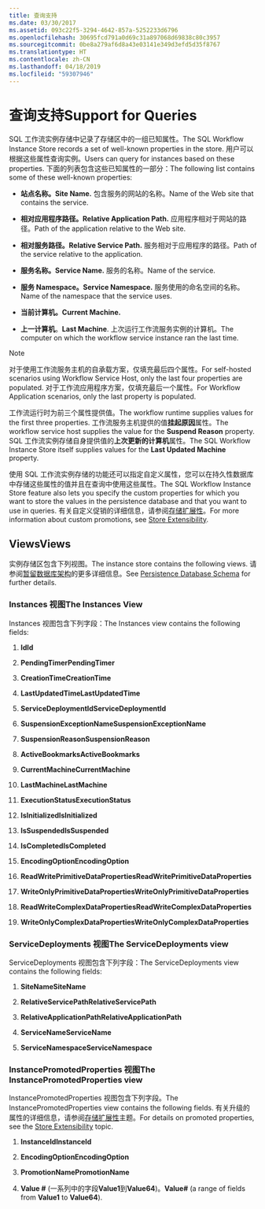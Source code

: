 ```yaml
---
title: 查询支持
ms.date: 03/30/2017
ms.assetid: 093c22f5-3294-4642-857a-5252233d6796
ms.openlocfilehash: 30695fcd791a0d69c31a897068d69838c80c3957
ms.sourcegitcommit: 0be8a279af6d8a43e03141e349d3efd5d35f8767
ms.translationtype: HT
ms.contentlocale: zh-CN
ms.lasthandoff: 04/18/2019
ms.locfileid: "59307946"
---
```

# <a name="support-for-queries"></a><span data-ttu-id="35d3d-102">查询支持</span><span class="sxs-lookup"><span data-stu-id="35d3d-102">Support for Queries</span></span>
<span data-ttu-id="35d3d-103">SQL 工作流实例存储中记录了存储区中的一组已知属性。</span><span class="sxs-lookup"><span data-stu-id="35d3d-103">The SQL Workflow Instance Store records a set of well-known properties in the store.</span></span> <span data-ttu-id="35d3d-104">用户可以根据这些属性查询实例。</span><span class="sxs-lookup"><span data-stu-id="35d3d-104">Users can query for instances based on these properties.</span></span> <span data-ttu-id="35d3d-105">下面的列表包含这些已知属性的一部分：</span><span class="sxs-lookup"><span data-stu-id="35d3d-105">The following list contains some of these well-known properties:</span></span>  
  
-   <span data-ttu-id="35d3d-106">**站点名称。**</span><span class="sxs-lookup"><span data-stu-id="35d3d-106">**Site Name.**</span></span> <span data-ttu-id="35d3d-107">包含服务的网站的名称。</span><span class="sxs-lookup"><span data-stu-id="35d3d-107">Name of the Web site that contains the service.</span></span>  
  
-   <span data-ttu-id="35d3d-108">**相对应用程序路径。**</span><span class="sxs-lookup"><span data-stu-id="35d3d-108">**Relative Application Path.**</span></span> <span data-ttu-id="35d3d-109">应用程序相对于网站的路径。</span><span class="sxs-lookup"><span data-stu-id="35d3d-109">Path of the application relative to the Web site.</span></span>  
  
-   <span data-ttu-id="35d3d-110">**相对服务路径。**</span><span class="sxs-lookup"><span data-stu-id="35d3d-110">**Relative Service Path.**</span></span> <span data-ttu-id="35d3d-111">服务相对于应用程序的路径。</span><span class="sxs-lookup"><span data-stu-id="35d3d-111">Path of the service relative to the application.</span></span>  
  
-   <span data-ttu-id="35d3d-112">**服务名称。**</span><span class="sxs-lookup"><span data-stu-id="35d3d-112">**Service Name.**</span></span> <span data-ttu-id="35d3d-113">服务的名称。</span><span class="sxs-lookup"><span data-stu-id="35d3d-113">Name of the service.</span></span>  
  
-   <span data-ttu-id="35d3d-114">**服务 Namespace。**</span><span class="sxs-lookup"><span data-stu-id="35d3d-114">**Service Namespace.**</span></span> <span data-ttu-id="35d3d-115">服务使用的命名空间的名称。</span><span class="sxs-lookup"><span data-stu-id="35d3d-115">Name of the namespace that the service uses.</span></span>  
  
-   <span data-ttu-id="35d3d-116">**当前计算机。**</span><span class="sxs-lookup"><span data-stu-id="35d3d-116">**Current Machine.**</span></span>  
  
-   <span data-ttu-id="35d3d-117">**上一计算机**。</span><span class="sxs-lookup"><span data-stu-id="35d3d-117">**Last Machine**.</span></span> <span data-ttu-id="35d3d-118">上次运行工作流服务实例的计算机。</span><span class="sxs-lookup"><span data-stu-id="35d3d-118">The computer on which the workflow service instance ran the last time.</span></span>  
  
> [!NOTE]
>  <span data-ttu-id="35d3d-119">对于使用工作流服务主机的自承载方案，仅填充最后四个属性。</span><span class="sxs-lookup"><span data-stu-id="35d3d-119">For self-hosted scenarios using Workflow Service Host, only the last four properties are populated.</span></span> <span data-ttu-id="35d3d-120">对于工作流应用程序方案，仅填充最后一个属性。</span><span class="sxs-lookup"><span data-stu-id="35d3d-120">For Workflow Application scenarios, only the last property is populated.</span></span>  
  
 <span data-ttu-id="35d3d-121">工作流运行时为前三个属性提供值。</span><span class="sxs-lookup"><span data-stu-id="35d3d-121">The workflow runtime supplies values for the first three properties.</span></span> <span data-ttu-id="35d3d-122">工作流服务主机提供的值**挂起原因**属性。</span><span class="sxs-lookup"><span data-stu-id="35d3d-122">The workflow service host supplies the value for the **Suspend Reason** property.</span></span> <span data-ttu-id="35d3d-123">SQL 工作流实例存储自身提供值的**上次更新的计算机**属性。</span><span class="sxs-lookup"><span data-stu-id="35d3d-123">The SQL Workflow Instance Store itself supplies values for the **Last Updated Machine** property.</span></span>  
  
 <span data-ttu-id="35d3d-124">使用 SQL 工作流实例存储的功能还可以指定自定义属性，您可以在持久性数据库中存储这些属性的值并且在查询中使用这些属性。</span><span class="sxs-lookup"><span data-stu-id="35d3d-124">The SQL Workflow Instance Store feature also lets you specify the custom properties for which you want to store the values in the persistence database and that you want to use in queries.</span></span> <span data-ttu-id="35d3d-125">有关自定义促销的详细信息，请参阅[存储扩展性](store-extensibility.md)。</span><span class="sxs-lookup"><span data-stu-id="35d3d-125">For more information about custom promotions, see [Store Extensibility](store-extensibility.md).</span></span>  
  
## <a name="views"></a><span data-ttu-id="35d3d-126">Views</span><span class="sxs-lookup"><span data-stu-id="35d3d-126">Views</span></span>  
 <span data-ttu-id="35d3d-127">实例存储区包含下列视图。</span><span class="sxs-lookup"><span data-stu-id="35d3d-127">The instance store contains the following views.</span></span> <span data-ttu-id="35d3d-128">请参阅[暂留数据库架构](persistence-database-schema.md)的更多详细信息。</span><span class="sxs-lookup"><span data-stu-id="35d3d-128">See [Persistence Database Schema](persistence-database-schema.md) for further details.</span></span>  
  
### <a name="the-instances-view"></a><span data-ttu-id="35d3d-129">Instances 视图</span><span class="sxs-lookup"><span data-stu-id="35d3d-129">The Instances View</span></span>  
 <span data-ttu-id="35d3d-130">Instances 视图包含下列字段：</span><span class="sxs-lookup"><span data-stu-id="35d3d-130">The Instances view contains the following fields:</span></span>  
  
1. <span data-ttu-id="35d3d-131">**Id**</span><span class="sxs-lookup"><span data-stu-id="35d3d-131">**Id**</span></span>  
  
2. <span data-ttu-id="35d3d-132">**PendingTimer**</span><span class="sxs-lookup"><span data-stu-id="35d3d-132">**PendingTimer**</span></span>  
  
3. <span data-ttu-id="35d3d-133">**CreationTime**</span><span class="sxs-lookup"><span data-stu-id="35d3d-133">**CreationTime**</span></span>  
  
4. <span data-ttu-id="35d3d-134">**LastUpdatedTime**</span><span class="sxs-lookup"><span data-stu-id="35d3d-134">**LastUpdatedTime**</span></span>  
  
5. <span data-ttu-id="35d3d-135">**ServiceDeploymentId**</span><span class="sxs-lookup"><span data-stu-id="35d3d-135">**ServiceDeploymentId**</span></span>  
  
6. <span data-ttu-id="35d3d-136">**SuspensionExceptionName**</span><span class="sxs-lookup"><span data-stu-id="35d3d-136">**SuspensionExceptionName**</span></span>  
  
7. <span data-ttu-id="35d3d-137">**SuspensionReason**</span><span class="sxs-lookup"><span data-stu-id="35d3d-137">**SuspensionReason**</span></span>  
  
8. <span data-ttu-id="35d3d-138">**ActiveBookmarks**</span><span class="sxs-lookup"><span data-stu-id="35d3d-138">**ActiveBookmarks**</span></span>  
  
9. <span data-ttu-id="35d3d-139">**CurrentMachine**</span><span class="sxs-lookup"><span data-stu-id="35d3d-139">**CurrentMachine**</span></span>  
  
10. <span data-ttu-id="35d3d-140">**LastMachine**</span><span class="sxs-lookup"><span data-stu-id="35d3d-140">**LastMachine**</span></span>  
  
11. <span data-ttu-id="35d3d-141">**ExecutionStatus**</span><span class="sxs-lookup"><span data-stu-id="35d3d-141">**ExecutionStatus**</span></span>  
  
12. <span data-ttu-id="35d3d-142">**IsInitialized**</span><span class="sxs-lookup"><span data-stu-id="35d3d-142">**IsInitialized**</span></span>  
  
13. <span data-ttu-id="35d3d-143">**IsSuspended**</span><span class="sxs-lookup"><span data-stu-id="35d3d-143">**IsSuspended**</span></span>  
  
14. <span data-ttu-id="35d3d-144">**IsCompleted**</span><span class="sxs-lookup"><span data-stu-id="35d3d-144">**IsCompleted**</span></span>  
  
15. <span data-ttu-id="35d3d-145">**EncodingOption**</span><span class="sxs-lookup"><span data-stu-id="35d3d-145">**EncodingOption**</span></span>  
  
16. <span data-ttu-id="35d3d-146">**ReadWritePrimitiveDataProperties**</span><span class="sxs-lookup"><span data-stu-id="35d3d-146">**ReadWritePrimitiveDataProperties**</span></span>  
  
17. <span data-ttu-id="35d3d-147">**WriteOnlyPrimitiveDataProperties**</span><span class="sxs-lookup"><span data-stu-id="35d3d-147">**WriteOnlyPrimitiveDataProperties**</span></span>  
  
18. <span data-ttu-id="35d3d-148">**ReadWriteComplexDataProperties**</span><span class="sxs-lookup"><span data-stu-id="35d3d-148">**ReadWriteComplexDataProperties**</span></span>  
  
19. <span data-ttu-id="35d3d-149">**WriteOnlyComplexDataProperties**</span><span class="sxs-lookup"><span data-stu-id="35d3d-149">**WriteOnlyComplexDataProperties**</span></span>  
  
### <a name="the-servicedeployments-view"></a><span data-ttu-id="35d3d-150">ServiceDeployments 视图</span><span class="sxs-lookup"><span data-stu-id="35d3d-150">The ServiceDeployments view</span></span>  
 <span data-ttu-id="35d3d-151">ServiceDeployments 视图包含下列字段：</span><span class="sxs-lookup"><span data-stu-id="35d3d-151">The ServiceDeployments view contains the following fields:</span></span>  
  
1. <span data-ttu-id="35d3d-152">**SiteName**</span><span class="sxs-lookup"><span data-stu-id="35d3d-152">**SiteName**</span></span>  
  
2. <span data-ttu-id="35d3d-153">**RelativeServicePath**</span><span class="sxs-lookup"><span data-stu-id="35d3d-153">**RelativeServicePath**</span></span>  
  
3. <span data-ttu-id="35d3d-154">**RelativeApplicationPath**</span><span class="sxs-lookup"><span data-stu-id="35d3d-154">**RelativeApplicationPath**</span></span>  
  
4. <span data-ttu-id="35d3d-155">**ServiceName**</span><span class="sxs-lookup"><span data-stu-id="35d3d-155">**ServiceName**</span></span>  
  
5. <span data-ttu-id="35d3d-156">**ServiceNamespace**</span><span class="sxs-lookup"><span data-stu-id="35d3d-156">**ServiceNamespace**</span></span>  
  
### <a name="the-instancepromotedproperties-view"></a><span data-ttu-id="35d3d-157">InstancePromotedProperties 视图</span><span class="sxs-lookup"><span data-stu-id="35d3d-157">The InstancePromotedProperties view</span></span>  
 <span data-ttu-id="35d3d-158">InstancePromotedProperties 视图包含下列字段。</span><span class="sxs-lookup"><span data-stu-id="35d3d-158">The InstancePromotedProperties view contains the following fields.</span></span> <span data-ttu-id="35d3d-159">有关升级的属性的详细信息，请参阅[存储扩展性](store-extensibility.md)主题。</span><span class="sxs-lookup"><span data-stu-id="35d3d-159">For details on promoted properties, see the [Store Extensibility](store-extensibility.md) topic.</span></span>  
  
1. <span data-ttu-id="35d3d-160">**InstanceId**</span><span class="sxs-lookup"><span data-stu-id="35d3d-160">**InstanceId**</span></span>  
  
2. <span data-ttu-id="35d3d-161">**EncodingOption**</span><span class="sxs-lookup"><span data-stu-id="35d3d-161">**EncodingOption**</span></span>  
  
3. <span data-ttu-id="35d3d-162">**PromotionName**</span><span class="sxs-lookup"><span data-stu-id="35d3d-162">**PromotionName**</span></span>  
  
4. <span data-ttu-id="35d3d-163">**Value #** (一系列中的字段**Value1**到**Value64**)。</span><span class="sxs-lookup"><span data-stu-id="35d3d-163">**Value#** (a range of fields from **Value1** to **Value64**).</span></span>

